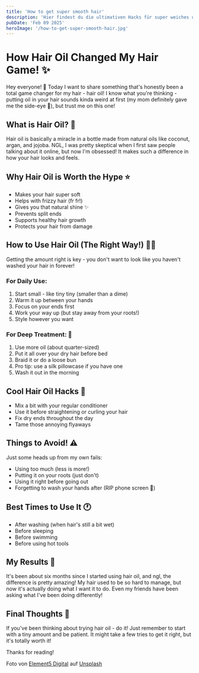 ```yaml
---
title: 'How to get super smooth hair'
description: 'Hier findest du die ultimativen Hacks für super weiches und glänzendes Haar!'
pubDate: 'Feb 09 2025'
heroImage: '/how-to-get-super-smooth-hair.jpg'
---
```

   
# How Hair Oil Changed My Hair Game! ✨

Hey everyone! 👋 Today I want to share something that's honestly been a total game changer for my hair - hair oil! I know what you're thinking - putting oil in your hair sounds kinda weird at first (my mom definitely gave me the side-eye 👀), but trust me on this one!

## What is Hair Oil? 🤔

Hair oil is basically a miracle in a bottle made from natural oils like coconut, argan, and jojoba. NGL, I was pretty skeptical when I first saw people talking about it online, but now I'm obsessed! It makes such a difference in how your hair looks and feels.

## Why Hair Oil is Worth the Hype ⭐️

- Makes your hair super soft
- Helps with frizzy hair (fr fr!)
- Gives you that natural shine ✨
- Prevents split ends
- Supports healthy hair growth
- Protects your hair from damage

## How to Use Hair Oil (The Right Way!) 💁‍♀️

Getting the amount right is key - you don't want to look like you haven't washed your hair in forever!

### For Daily Use:
1. Start small - like tiny tiny (smaller than a dime)
2. Warm it up between your hands
3. Focus on your ends first
4. Work your way up (but stay away from your roots!)
5. Style however you want

### For Deep Treatment: 🌙
1. Use more oil (about quarter-sized)
2. Put it all over your dry hair before bed
3. Braid it or do a loose bun
4. Pro tip: use a silk pillowcase if you have one
5. Wash it out in the morning

## Cool Hair Oil Hacks 💫

- Mix a bit with your regular conditioner
- Use it before straightening or curling your hair
- Fix dry ends throughout the day
- Tame those annoying flyaways

## Things to Avoid! ⚠️

Just some heads up from my own fails:
- Using too much (less is more!)
- Putting it on your roots (just don't)
- Using it right before going out
- Forgetting to wash your hands after (RIP phone screen 🥲)

## Best Times to Use It 🕐

- After washing (when hair's still a bit wet)
- Before sleeping
- Before swimming
- Before using hot tools

## My Results 📸

It's been about six months since I started using hair oil, and ngl, the difference is pretty amazing! My hair used to be so hard to manage, but now it's actually doing what I want it to do. Even my friends have been asking what I've been doing differently!

## Final Thoughts 💭

If you've been thinking about trying hair oil - do it! Just remember to start with a tiny amount and be patient. It might take a few tries to get it right, but it's totally worth it!

Thanks for reading!


Foto von <a href="https://unsplash.com/de/@element5digital?utm_content=creditCopyText&utm_medium=referral&utm_source=unsplash">Element5 Digital</a> auf <a href="https://unsplash.com/de/fotos/frau-im-weissen-langarmhemd-steht-vor-rosa-wand-WCPg9ROZbM0?utm_content=creditCopyText&utm_medium=referral&utm_source=unsplash">Unsplash</a>
      
